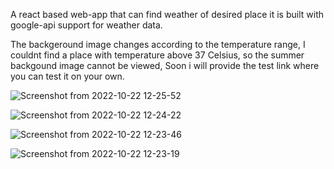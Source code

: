 A react based web-app that can find weather of desired place it is built with google-api support for weather data.

The backgeround image changes according to the temperature range, I couldnt find a place with temperature above 37 Celsius, so the summer backgound image cannot be viewed, Soon i will provide the test link where you can test it on your own.

![Screenshot from 2022-10-22 12-25-52](https://user-images.githubusercontent.com/93082071/197325499-3fc7172e-912a-48c2-93df-f93791af1d8b.png)

![Screenshot from 2022-10-22 12-24-22](https://user-images.githubusercontent.com/93082071/197325537-35feb94e-5d8c-43d2-a1a5-33adbe6c0007.png)

![Screenshot from 2022-10-22 12-23-46](https://user-images.githubusercontent.com/93082071/197325548-9a3595bc-e022-4392-bc75-f4d80962302c.png)

![Screenshot from 2022-10-22 12-23-19](https://user-images.githubusercontent.com/93082071/197325582-ab8f3825-591d-40fb-8a38-91ca2bf528db.png)


